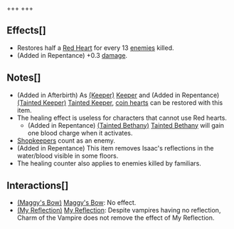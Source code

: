 +++
+++

Effects[]
---------


* Restores half a [Red Heart](/wiki/Health#Red_Heart_Containers "Health") for every 13 [enemies](/wiki/Monsters "Monsters") killed.
* (Added in Repentance) +0.3 [damage](/wiki/Damage "Damage").


Notes[]
-------


* (Added in Afterbirth) As  [(Keeper)](/wiki/Keeper "Keeper") [Keeper](/wiki/Keeper "Keeper") and (Added in Repentance)  [(Tainted Keeper)](/wiki/Tainted_Keeper "Tainted Keeper") [Tainted Keeper](/wiki/Tainted_Keeper "Tainted Keeper"), [coin hearts](/wiki/Health#Coin_Hearts "Health") can be restored with this item.
* The healing effect is useless for characters that cannot use Red hearts.
	+ (Added in Repentance)  [(Tainted Bethany)](/wiki/Tainted_Bethany "Tainted Bethany") [Tainted Bethany](/wiki/Tainted_Bethany "Tainted Bethany") will gain one blood charge when it activates.
* [Shopkeepers](/wiki/Shopkeeper "Shopkeeper") count as an enemy.
* (Added in Repentance) This item removes Isaac's reflections in the water/blood visible in some floors.
* The healing counter also applies to enemies killed by familiars.


Interactions[]
--------------


* [(Maggy's Bow)](/wiki/Maggy%27s_Bow "Maggy's Bow") [Maggy's Bow](/wiki/Maggy%27s_Bow "Maggy's Bow"): No effect.
* [(My Reflection)](/wiki/My_Reflection "My Reflection") [My Reflection](/wiki/My_Reflection "My Reflection"): Despite vampires having no reflection, Charm of the Vampire does not remove the effect of My Reflection.


